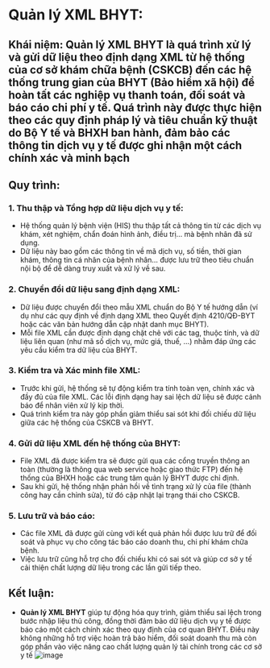 # Quản lý XML BHYT:
## Khái niệm: Quản lý XML BHYT là quá trình xử lý và gửi dữ liệu theo định dạng XML từ hệ thống của cơ sở khám chữa bệnh (CSKCB) đến các hệ thống trung gian của BHYT (Bảo hiểm xã hội) để hoàn tất các nghiệp vụ thanh toán, đối soát và báo cáo chi phí y tế. Quá trình này được thực hiện theo các quy định pháp lý và tiêu chuẩn kỹ thuật do Bộ Y tế và BHXH ban hành, đảm bảo các thông tin dịch vụ y tế được ghi nhận một cách chính xác và minh bạch

## Quy trình: 
### 1. Thu thập và Tổng hợp dữ liệu dịch vụ y tế:
- Hệ thống quản lý bệnh viện (HIS) thu thập tất cả thông tin từ các dịch vụ khám, xét nghiệm, chẩn đoán hình ảnh, điều trị… mà bệnh nhân đã sử dụng.
- Dữ liệu này bao gồm các thông tin về mã dịch vụ, số tiền, thời gian khám, thông tin cá nhân của bệnh nhân… được lưu trữ theo tiêu chuẩn nội bộ để dễ dàng truy xuất và xử lý về sau.

### 2. Chuyển đổi dữ liệu sang định dạng XML:
- Dữ liệu được chuyển đổi theo mẫu XML chuẩn do Bộ Y tế hướng dẫn (ví dụ như các quy định về định dạng XML theo Quyết định 4210/QĐ-BYT hoặc các văn bản hướng dẫn cập nhật danh mục BHYT).
- Mỗi file XML cần được định dạng chặt chẽ với các tag, thuộc tính, và dữ liệu liên quan (như mã số dịch vụ, mức giá, thuế, …) nhằm đáp ứng các yêu cầu kiểm tra dữ liệu của BHYT.

### 3. Kiểm tra và Xác minh file XML: 
- Trước khi gửi, hệ thống sẽ tự động kiểm tra tính toàn vẹn, chính xác và đầy đủ của file XML. Các lỗi định dạng hay sai lệch dữ liệu sẽ được cảnh báo để nhân viên xử lý kịp thời.
- Quá trình kiểm tra này góp phần giảm thiểu sai sót khi đối chiếu dữ liệu giữa các hệ thống của CSKCB và BHYT.

### 4. Gửi dữ liệu XML đến hệ thống của BHYT:
- File XML đã được kiểm tra sẽ được gửi qua các cổng truyền thông an toàn (thường là thông qua web service hoặc giao thức FTP) đến hệ thống của BHXH hoặc các trung tâm quản lý BHYT được chỉ định.
- Sau khi gửi, hệ thống nhận phản hồi về tình trạng xử lý của file (thành công hay cần chỉnh sửa), từ đó cập nhật lại trạng thái cho CSKCB.

### 5. Lưu trữ và báo cáo: 
- Các file XML đã được gửi cùng với kết quả phản hồi được lưu trữ để đối soát và phục vụ cho công tác báo cáo doanh thu, chi phí khám chữa bệnh.
- Việc lưu trữ cũng hỗ trợ cho đối chiếu khi có sai sót và giúp cơ sở y tế cải thiện chất lượng dữ liệu trong các lần gửi tiếp theo.

## Kết luận: 
- **Quản lý XML BHYT** giúp tự động hóa quy trình, giảm thiểu sai lệch trong bước nhập liệu thủ công, đồng thời đảm bảo dữ liệu dịch vụ y tế được báo cáo một cách chính xác theo quy định của cơ quan BHYT. Điều này không những hỗ trợ việc hoàn trả bảo hiểm, đối soát doanh thu mà còn góp phần vào việc nâng cao chất lượng quản lý tài chính trong các cơ sở y tế
![image](https://github.com/user-attachments/assets/84140783-bf1a-4def-b0a1-84d16b1c967c)


